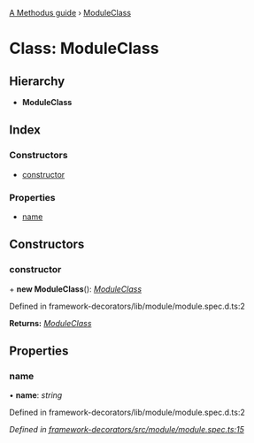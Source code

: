 [A Methodus guide](../README.md) › [ModuleClass](modules/framework/decorators/moduleclass.md)

# Class: ModuleClass

## Hierarchy

* **ModuleClass**

## Index

### Constructors

* [constructor](modules/framework/decorators/moduleclass.md#constructor)

### Properties

* [name](modules/framework/decorators/moduleclass.md#name)

## Constructors

###  constructor

\+ **new ModuleClass**(): *[ModuleClass](modules/framework/decorators/moduleclass.md)*

Defined in framework-decorators/lib/module/module.spec.d.ts:2

**Returns:** *[ModuleClass](modules/framework/decorators/moduleclass.md)*

## Properties

###  name

• **name**: *string*

Defined in framework-decorators/lib/module/module.spec.d.ts:2

*Defined in [framework-decorators/src/module/module.spec.ts:15](modules/framework/decorators/https://github.com/nodulusteam/methodus.dev/blob/0650919/modules/framework/framework-decorators/src/module/module.spec.ts#L15)*
